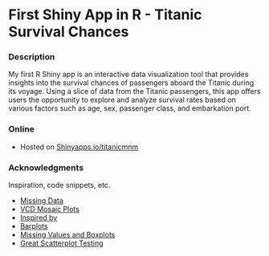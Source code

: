# First Shiny App in R - Titanic Survival Chances

### Description
My first R Shiny app is an interactive data visualization tool that provides insights into the survival chances of passengers aboard the Titanic during its voyage. 
Using a slice of data from the Titanic passengers, this app offers users the opportunity to explore and analyze survival rates based on various factors such as age, sex, passenger class, and embarkation port.

### Online

* Hosted on [Shinyapps.io/titanicmnm](https://s0587617.shinyapps.io/titanicmnm/)

### Acknowledgments

Inspiration, code snippets, etc.
* [Missing Data](https://cran.r-project.org/web/packages/naniar/vignettes/naniar-visualisation.html)
* [VCD Mosaic Plots]( https://cran.r-project.org/web/packages/vcd/vcd.pdf)
* [Inspired by](https://r-graph-gallery.com/)
* [Barplots](https://rstudio-pubs-static.s3.amazonaws.com/151051_5b082e3b8fbd4faaa34cbb352bafb815.html)
* [Missing Values and Boxplots](https://www.kaggle.com/code/galvaowesley/survivors-classification-on-titanic-using-r/notebook)
* [Great Scatterplot Testing](https://daattali.com/shiny/ggExtra-ggMarginal-demo/)

